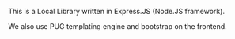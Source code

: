 This is a Local Library written in Express.JS (Node.JS framework).

We also use PUG templating engine and bootstrap on the frontend.
